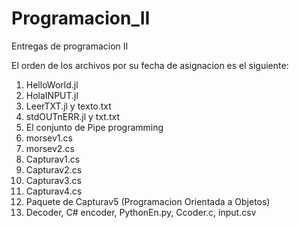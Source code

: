 # Programacion_II
Entregas de programacion II

El orden de los archivos por su fecha de asignacion es el siguiente:
1) HelloWorld.jl
2) HolaINPUT.jl
3) LeerTXT.jl y texto.txt
4) stdOUTnERR.jl y txt.txt
5) El conjunto de Pipe programming
6) morsev1.cs
7) morsev2.cs
8) Capturav1.cs
9) Capturav2.cs
10) Capturav3.cs
11) Capturav4.cs
12) Paquete de Capturav5 (Programacion Orientada a Objetos)
13) Decoder, C# encoder, PythonEn.py, Ccoder.c, input.csv
